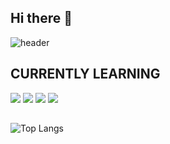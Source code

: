 ## Hi there 👋
![header](https://capsule-render.vercel.app/api?type=waving&color=gradient&customColorlist=10&height=200%section=header&text=RI3UN's%20GITHUB&fontSize=50&animation=twinkling%fontAlign=68&fontAlignY=36)

## CURRENTLY LEARNING
![](https://img.shields.io/badge/C%23-239120?style=for-the-badge&logo=c-sharp&logoColor=white)
![](https://img.shields.io/badge/Python-3776AB?style=for-the-badge&logo=python&logoColor=white)
![](https://img.shields.io/badge/C-00599C?style=for-the-badge&logo=c&logoColor=white)
![](https://img.shields.io/badge/Java-ED8B00?style=for-the-badge&logo=openjdk&logoColor=white)


##
![![Top Langs](https://github-readme-stats.vercel.app/api/top-top-langs/?username=rieun2005@gmail.com)](https://github.com/riein2005@gmail.com/github-readme=stats)
<!--
**ri3un/ri3un** is a ✨ _special_ ✨ repository because its `README.md` (this file) appears on your GitHub profile.

Here are some ideas to get you started:

- 🔭 I’m currently working on ...
- 🌱 I’m currently learning ...
- 👯 I’m looking to collaborate on ...
- 🤔 I’m looking for help with ...
- 💬 Ask me about ...
- 📫 How to reach me: ...
- 😄 Pronouns: ...
- ⚡ Fun fact: ...
--> 
